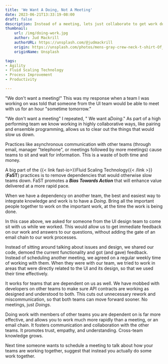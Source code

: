 ```yaml
---
title: 'We Want A Doing, Not A Meeting'
date: 2023-06-21T13:33:19-08:00
draft: false
description: Instead of a meeting, lets just collaborate to get work done!
thumbnail:
    url: /img/doing-work.jpg
    author: Jud Mackrill
    authorURL: https://unsplash.com/@judmackrill
    origin: https://unsplash.com/photos/mens-gray-crew-neck-t-shirt-Of_m3hMsoAA
    originName: Unsplash

tags:
- Agility
- Fluid Scaling Technology
- Process Improvement
- Productivity

---
```

"We don't want a meeting!" This was my response when a team I was working on was told that someone from the UI team
would be able to meet with us for an hour "sometime tomorrow."

"We don't want a meeting" I repeated, " We want a*Doing*." As part of a high performing team we know working in highly
collaborative ways, like pairing and ensemble programming, allows us to clear out the things that would slow us down.

Practices like asynchronous communication with other teams (through email, manager "telephone", or meetings followed by
more meetings) cause teams to sit and wait for information. This is a waste of both time and money.

A big part of the {{< link fast-io>}}Fluid Scaling Technology{{< /link >}} (**FaST**) practices is to remove dependencies that
would otherwise slow teams down. FaST promotes a ***Bias Towards Action*** that will enhance value delivered at a more
rapid pace.

When we have a dependency on another team, the best and easiest way to integrate knowledge and work is to have a *Doing*.
Bring all the important people together to work on the important work, at the time the work is being done.

In this case above, we asked for someone from the UI design team to come sit with us while we worked. This would allow
us to get immediate feedback on our work and answers to our questions, without adding the gate of an email chain to our
work processes.

Instead of sitting around talking about issues and design, we shared our code, demoed the current functionality and
got (and gave) feedback. Instead of scheduling another meeting, we agreed on a regular weekly time of working with them.
When they were with our team, we tried to work in areas that were directly related to the UI and its design, so that we
used their time effectively.

It works for teams that are dependent on us as well. We have mobbed with developers on other teams to make sure API
contracts are working as designed and understood to both. This cuts out unnecessary rework and miscommunication, so that
both teams can move forward sooner. No meetings, just *Doings*.

Doing work with members of other teams you are dependent on is far more effective, and allows you to work much more
rapidly than a meeting, or an email chain. It fosters communication and collaboration with the other teams. It promotes
trust, empathy, and understanding. Cross-team knowledge grows.

Next time someone wants to schedule a meeting to talk about how your teams are working together, suggest that instead
you actually do some work together.
